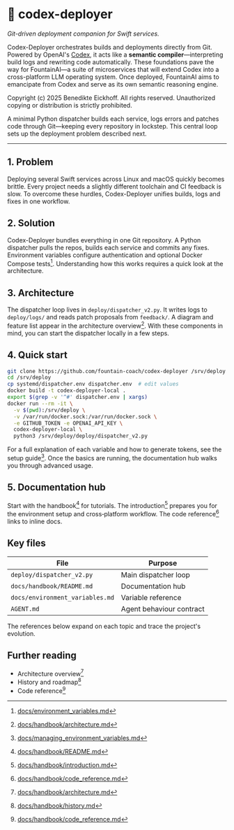 # 🧠 codex-deployer

*Git-driven deployment companion for Swift services.*

Codex-Deployer orchestrates builds and deployments directly from Git. Powered by
OpenAI's [Codex][codex-doc], it acts like a **semantic compiler**—interpreting
build logs and rewriting code automatically. These foundations pave the way for
FountainAI—a suite of microservices that will extend Codex into a cross-platform
LLM operating system. Once deployed, FountainAI aims to emancipate from Codex
and serve as its own semantic reasoning engine.

Copyright (c) 2025 Benedikte Eickhoff. All rights reserved.
Unauthorized copying or distribution is strictly prohibited.

A minimal Python dispatcher builds each service, logs errors and patches code through Git—keeping every repository in lockstep. This central loop sets up the deployment problem described next.

---

## 1. Problem
Deploying several Swift services across Linux and macOS quickly becomes brittle. Every project needs a slightly different toolchain and CI feedback is slow.
To overcome these hurdles, Codex-Deployer unifies builds, logs and fixes in one workflow.

## 2. Solution
Codex-Deployer bundles everything in one Git repository. A Python dispatcher pulls the repos, builds each service and commits any fixes. Environment variables configure authentication and optional Docker Compose tests[^env-vars].
Understanding how this works requires a quick look at the architecture.

## 3. Architecture
The dispatcher loop lives in `deploy/dispatcher_v2.py`. It writes logs to `deploy/logs/` and reads patch proposals from `feedback/`. A diagram and feature list appear in the architecture overview[^arch-overview].
With these components in mind, you can start the dispatcher locally in a few steps.

## 4. Quick start
```bash
git clone https://github.com/fountain-coach/codex-deployer /srv/deploy
cd /srv/deploy
cp systemd/dispatcher.env dispatcher.env  # edit values
docker build -t codex-deployer-local .
export $(grep -v '^#' dispatcher.env | xargs)
docker run --rm -it \
  -v $(pwd):/srv/deploy \
  -v /var/run/docker.sock:/var/run/docker.sock \
  -e GITHUB_TOKEN -e OPENAI_API_KEY \
  codex-deployer-local \
  python3 /srv/deploy/deploy/dispatcher_v2.py
```
For a full explanation of each variable and how to generate tokens, see the setup guide[^manage-env].
Once the basics are running, the documentation hub walks you through advanced usage.

## 5. Documentation hub
Start with the handbook[^handbook] for tutorials. The introduction[^intro] prepares you for the environment setup and cross‑platform workflow. The code reference[^code-ref] links to inline docs.

## Key files
| File | Purpose |
| --- | --- |
| `deploy/dispatcher_v2.py` | Main dispatcher loop |
| `docs/handbook/README.md` | Documentation hub |
| `docs/environment_variables.md` | Variable reference |
| `AGENT.md` | Agent behaviour contract |

The references below expand on each topic and trace the project's evolution.

## Further reading
- Architecture overview[^arch-overview]
- History and roadmap[^history]
- Code reference[^code-ref]

[codex-doc]: https://platform.openai.com/docs/codex/overview
[^env-vars]: [docs/environment_variables.md](docs/environment_variables.md)
[^manage-env]: [docs/managing_environment_variables.md](docs/managing_environment_variables.md)
[^handbook]: [docs/handbook/README.md](docs/handbook/README.md)
[^intro]: [docs/handbook/introduction.md](docs/handbook/introduction.md)
[^code-ref]: [docs/handbook/code_reference.md](docs/handbook/code_reference.md)
[^arch-overview]: [docs/handbook/architecture.md](docs/handbook/architecture.md)
[^history]: [docs/handbook/history.md](docs/handbook/history.md)
